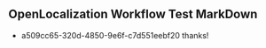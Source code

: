 ## OpenLocalization Workflow Test MarkDown
* a509cc65-320d-4850-9e6f-c7d551eebf20 thanks!

<!--HONumber=Jul16_HO2-->


